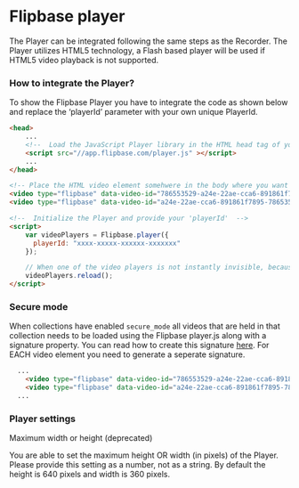 # Flipbase player

The Player can be integrated following the same steps as the Recorder. The Player utilizes HTML5 technology, a Flash based player will be used if HTML5 video playback is not supported.

### How to integrate the Player?

To show the Flipbase Player you have to integrate the code as shown below and replace the ‘playerId’ parameter with your own unique PlayerId.

```html
<head>
    ...
    <!--  Load the JavaScript Player library in the HTML head tag of your page -->
    <script src="//app.flipbase.com/player.js" ></script>
    ...
</head>

<!-- Place the HTML video element somehwere in the body where you want to show the video -->
<video type="flipbase" data-video-id="786553529-a24e-22ae-cca6-891861f7895"></video>
<video type="flipbase" data-video-id="a24e-22ae-cca6-891861f7895-78653529"></video>

<!--  Initialize the Player and provide your 'playerId'  -->
<script>
    var videoPlayers = Flipbase.player({
      playerId: "xxxx-xxxxx-xxxxxx-xxxxxxx"
    });

    // When one of the video players is not instantly invisible, because it is placed in a tab that is not yet visible, we need to re-render all instances.
    videoPlayers.reload();
</script>
```

### Secure mode

When collections have enabled `secure_mode` all videos that are held in that collection needs to be loaded using the Flipbase player.js along with a signature property. You can read how to create this signature [here](/api/overview.md#using-the-signature-with-the-flipbase-playerjs). For EACH video element you need to generate a seperate signature.

```html
  ...
    <video type="flipbase" data-video-id="786553529-a24e-22ae-cca6-891861f7895" data-signature="<SIGNATURE_VIDEO1>"></video>
    <video type="flipbase" data-video-id="a24e-22ae-cca6-891861f7895-78653529" data-signature="<SIGNATURE_VIDEO2>"></video>
  ...
```

### Player settings

Maximum width or height (deprecated)

You are able to set the maximum height OR width (in pixels) of the Player. Please provide this setting as a number, not as a string. By default the height is 640 pixels and width is 360 pixels.
